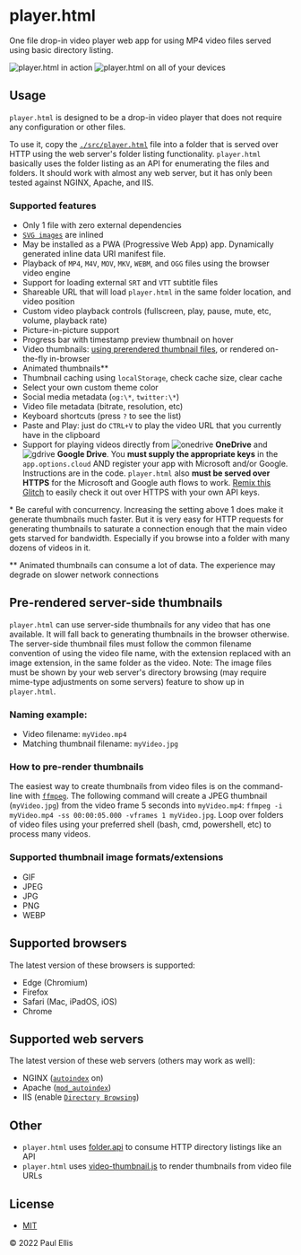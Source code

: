 # player.html
One file drop-in video player web app for using MP4 video files served using basic directory listing.

![player.html in action](https://user-images.githubusercontent.com/455424/140204106-eff3504d-64f0-4038-977b-52555dd96358.png)
![player.html on all of your devices](https://user-images.githubusercontent.com/455424/140200711-7a414217-63db-41b7-8f6e-8d00d7e9eb27.png)

## Usage
`player.html` is designed to be a drop-in video player that does not require any configuration or other files.

To use it, copy the [`./src/player.html`](src/player.html) file into a folder that is served over HTTP using the web server's folder listing functionality. `player.html` basically uses the folder listing as an API for enumerating the files and folders. It should work with almost any web server, but it has only been tested against NGINX, Apache, and IIS.

### Supported features

* Only 1 file with zero external dependencies
* [`SVG images`](https://github.com/microsoft/fluentui-system-icons/) are inlined
* May be installed as a PWA (Progressive Web App) app. Dynamically generated inline data URI manifest file.
* Playback of `MP4`, `M4V`, `MOV`, `MKV`, `WEBM`, and `OGG` files using the browser video engine
* Support for loading external `SRT` and `VTT` subtitle files
* Shareable URL that will load `player.html` in the same folder location, and video position
* Custom video playback controls (fullscreen, play, pause, mute, etc, volume, playback rate)
* Picture-in-picture support
* Progress bar with timestamp preview thumbnail on hover
* Video thumbnails: [using prerendered thumbnail files](#thumbnails), or rendered on-the-fly in-browser
* Animated thumbnails**
* Thumbnail caching using `localStorage`, check cache size, clear cache
* Select your own custom theme color
* Social media metadata (`og:\*`, `twitter:\*`)
* Video file metadata (bitrate, resolution, etc)
* Keyboard shortcuts (press `?` to see the list)
* Paste and Play: just do `CTRL+V` to play the video URL that you currently have in the clipboard
* Support for playing videos directly from ![onedrive](https://user-images.githubusercontent.com/455424/93652838-4cc6dd80-f9cb-11ea-8d8c-062705d5500e.png) **OneDrive** and ![gdrive](https://user-images.githubusercontent.com/455424/93652836-4c2e4700-f9cb-11ea-9a71-7325f745baf9.png) **Google Drive**. You **must supply the appropriate keys** in the `app.options.cloud` AND register your app with Microsoft and/or Google. Instructions are in the code. `player.html` also **must be served over HTTPS** for the Microsoft and Google auth flows to work. [Remix this Glitch](https://glitch.com/edit/#!/player-html-remix?path=src%2Fplayer.html%3A487%3A10) to easily check it out over HTTPS with your own API keys.

\* Be careful with concurrency. Increasing the setting above 1 does make it generate thumbnails much faster. But it is very easy for HTTP requests for generating thumbnails to saturate a connection enough that the main video gets starved for bandwidth. Especially if you browse into a folder with many dozens of videos in it.

\** Animated thumbnails can consume a lot of data. The experience may degrade on slower network connections

<a name="thumbnails"></a>
## Pre-rendered server-side thumbnails

`player.html` can use server-side thumbnails for any video that has one available. It will fall back to generating thumbnails in the browser otherwise. The server-side thumbnail files must follow the common filename convention of using the video file name, with the extension replaced with an image extension, in the same folder as the video. Note: The image files must be shown by your web server's directory browsing (may require mime-type adjustments on some servers) feature to show up in `player.html`.

### Naming example:

* Video filename: `myVideo.mp4`
* Matching thumbnail filename: `myVideo.jpg` 

### How to pre-render thumbnails

The easiest way to create thumbnails from video files is on the command-line with [`ffmpeg`](https://ffmpeg.org/). The following command will create a JPEG thumbnail (`myVideo.jpg`) from the video frame 5 seconds into `myVideo.mp4`: `ffmpeg -i myVideo.mp4 -ss 00:00:05.000 -vframes 1 myVideo.jpg`. Loop over folders of video files using your preferred shell (bash, cmd, powershell, etc) to process many videos.

### Supported thumbnail image formats/extensions
* GIF
* JPEG
* JPG
* PNG
* WEBP

## Supported browsers

The latest version of these browsers is supported:

* Edge (Chromium)
* Firefox
* Safari (Mac, iPadOS, iOS)
* Chrome

## Supported web servers

The latest version of these web servers (others may work as well):

* NGINX ([`autoindex`](https://nginx.org/en/docs/http/ngx_http_autoindex_module.html) on)
* Apache ([`mod_autoindex`](https://cwiki.apache.org/confluence/display/HTTPD/DirectoryListings))
* IIS (enable [`Directory Browsing`](https://docs.microsoft.com/en-us/iis/configuration/system.webserver/directorybrowse))

## Other

* `player.html` uses [folder.api](https://github.com/pseudosavant/folder.api) to consume HTTP directory listings like an API
* `player.html` uses [video-thumbnail.js](https://github.com/pseudosavant/video-thumbnail.js) to render thumbnails from video file URLs

## License

* [MIT](./LICENSE)

&copy; 2022 Paul Ellis
